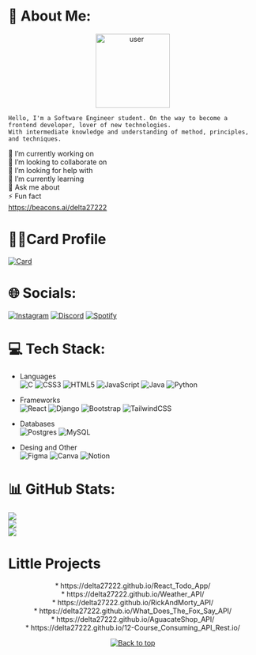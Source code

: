 # 💫 About Me:
<p align="center">
   <img className="round" src="https://avatars.githubusercontent.com/u/64968854?v=4" alt="user" width="150"/>
</p>

```
Hello, I'm a Software Engineer student. On the way to become a frontend developer, lover of new technologies.
With intermediate knowledge and understanding of method, principles, and techniques.
```

🔭 I’m currently working on<br>👯 I’m looking to collaborate on<br>🤝 I’m looking for help with<br>🌱 I’m currently learning<br>💬 Ask me about<br>⚡ Fun fact <br>
https://beacons.ai/delta27222

# 👨‍💻Card Profile
   [![Card](https://cdn.icon-icons.com/icons2/3088/PNG/96/user_profile_rating_icon_191400.png)](https://delta27222.github.io/Personal_card_profile/) 

# 🌐 Socials:
[![Instagram](https://cdn.icon-icons.com/icons2/1584/PNG/48/3721672-instagram_108066.png)](https://instagram.com/angel__hbz) 
[![Discord](https://cdn.icon-icons.com/icons2/2108/PNG/48/discord_icon_130958.png)](htttps://discord.gg/AngelHBZ#8286) 
[![Spotify](https://cdn.icon-icons.com/icons2/3053/PNG/48/spotify_alt_macos_bigsur_icon_189704.png)](https://instagram.com/angel__hbz) 

# 💻 Tech Stack:
- Languages<br>
![C](https://img.shields.io/badge/c-%2300599C.svg?style=for-the-badge&logo=c&logoColor=white) 
![CSS3](https://img.shields.io/badge/css3-%231572B6.svg?style=for-the-badge&logo=css3&logoColor=white) 
![HTML5](https://img.shields.io/badge/html5-%23E34F26.svg?style=for-the-badge&logo=html5&logoColor=white) 
![JavaScript](https://img.shields.io/badge/javascript-%23323330.svg?style=for-the-badge&logo=javascript&logoColor=%23F7DF1E) 
![Java](https://img.shields.io/badge/java-%23ED8B00.svg?style=for-the-badge&logo=java&logoColor=white) 
![Python](https://img.shields.io/badge/python-3670A0?style=for-the-badge&logo=python&logoColor=ffdd54) 

- Frameworks<br>
   ![React](https://img.shields.io/badge/react-%2320232a.svg?style=for-the-badge&logo=react&logoColor=%2361DAFB)
   ![Django](https://img.shields.io/badge/django-%23092E20.svg?style=for-the-badge&logo=django&logoColor=white)
   ![Bootstrap](https://img.shields.io/badge/bootstrap-%23563D7C.svg?style=for-the-badge&logo=bootstrap&logoColor=white)
   ![TailwindCSS](https://img.shields.io/badge/tailwindcss-%2338B2AC.svg?style=for-the-badge&logo=tailwind-css&logoColor=white) 

- Databases<br>
![Postgres](https://img.shields.io/badge/postgres-%23316192.svg?style=for-the-badge&logo=postgresql&logoColor=white) 
![MySQL](https://img.shields.io/badge/mysql-%2300f.svg?style=for-the-badge&logo=mysql&logoColor=white) 

- Desing and Other<br>
![Figma](https://img.shields.io/badge/figma-%23F24E1E.svg?style=for-the-badge&logo=figma&logoColor=white) 
![Canva](https://img.shields.io/badge/Canva-%2300C4CC.svg?style=for-the-badge&logo=Canva&logoColor=white) 
![Notion](https://img.shields.io/badge/Notion-%23000000.svg?style=for-the-badge&logo=notion&logoColor=white)

# 📊 GitHub Stats:

![](https://github-readme-stats.vercel.app/api?username=Delta27222&theme=dark&hide_border=true&include_all_commits=true&count_private=false)<br/>
![](https://github-readme-streak-stats.herokuapp.com/?user=Delta27222&theme=dark&hide_border=true)<br/>
![](https://github-readme-stats.vercel.app/api/top-langs/?username=Delta27222&theme=dark&hide_border=true&include_all_commits=true&count_private=false&layout=compact)

# Little Projects<br>
   <p align="center">
      * https://delta27222.github.io/React_Todo_App/<br>
      * https://delta27222.github.io/Weather_API/<br>
      * https://delta27222.github.io/RickAndMorty_API/<br>
      *  https://delta27222.github.io/What_Does_The_Fox_Say_API/<br>
      * https://delta27222.github.io/AguacateShop_API/<br>
      * https://delta27222.github.io/12-Course_Consuming_API_Rest.io/
   <p>
<p align="center">
  <a href="#">
    <img src="https://img.shields.io/badge/⬆️back_to_top_⬆️-white" alt="Back to top" title="Back to top"/>
  </a>
</p>
